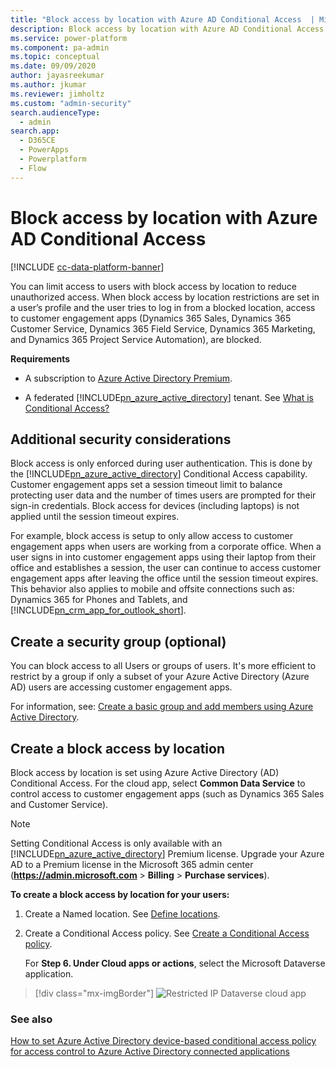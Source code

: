 ```yaml
---
title: "Block access by location with Azure AD Conditional Access  | MicrosoftDocs"
description: Block access by location with Azure AD Conditional Access
ms.service: power-platform
ms.component: pa-admin
ms.topic: conceptual
ms.date: 09/09/2020
author: jayasreekumar
ms.author: jkumar
ms.reviewer: jimholtz
ms.custom: "admin-security"
search.audienceType: 
  - admin
search.app:
  - D365CE
  - PowerApps
  - Powerplatform
  - Flow
---
```

# Block access by location with Azure AD Conditional Access

[!INCLUDE [cc-data-platform-banner](../includes/cc-data-platform-banner.md)]

You can limit access to users with block access by location to reduce unauthorized access. When block access by location restrictions are set in a user’s profile and the user tries to log in from a blocked location, access to customer engagement apps (Dynamics 365 Sales, Dynamics 365 Customer Service, Dynamics 365 Field Service, Dynamics 365 Marketing, and Dynamics 365 Project Service Automation), are blocked.  
  
 **Requirements**  
  
- A subscription to [Azure Active Directory Premium](https://www.microsoft.com/cloud-platform/azure-active-directory).  
  
- A federated [!INCLUDE[pn_azure_active_directory](../includes/pn-azure-active-directory.md)] tenant. See [What is Conditional Access?](https://docs.microsoft.com/azure/active-directory/conditional-access/overview)
  
<a name="BKMK_AdditionalConsiderations"></a>   

## Additional security considerations  
Block access is only enforced during user authentication.  This is done by the [!INCLUDE[pn_azure_active_directory](../includes/pn-azure-active-directory.md)] Conditional Access capability. Customer engagement apps set a session timeout limit to balance protecting user data and the number of times users are prompted for their sign-in credentials. Block access for devices (including laptops) is not applied until the session timeout expires.  
  
 For example, block access is setup to only allow access to customer engagement apps when users are working from a corporate office.  When a user signs in into customer engagement apps using their laptop from their office and establishes a session, the user can continue to access customer engagement apps after leaving the office until the session timeout expires.  This behavior also applies to mobile and offsite connections such as: Dynamics 365 for Phones and Tablets, and [!INCLUDE[pn_crm_app_for_outlook_short](../includes/pn-crm-app-for-outlook-short.md)].  
  
<a name="BKMK_CreateSecurityGroup"></a>   

## Create a security group (optional)  
You can block access to all Users or groups of users.  It's more efficient to restrict by a group if only a subset of your Azure Active Directory (Azure AD) users are accessing customer engagement apps.  

For information, see: [Create a basic group and add members using Azure Active Directory](https://docs.microsoft.com/azure/active-directory/fundamentals/active-directory-groups-create-azure-portal).
  
<a name="BKMK_CreateTrustedIPRule"></a>   

## Create a block access by location
Block access by location is set using Azure Active Directory (AD) Conditional Access. For the cloud app, select **Common Data Service** to control access to customer engagement apps (such as Dynamics 365 Sales and Customer Service).
  
> [!NOTE]
>  Setting Conditional Access is only available with an [!INCLUDE[pn_azure_active_directory](../includes/pn-azure-active-directory.md)] Premium license.  Upgrade your Azure AD to a Premium license in the Microsoft 365 admin center (**<https://admin.microsoft.com>** > **Billing** > **Purchase services**).  
  
**To create a block access by location for your users:**

1. Create a Named location. See [Define locations](https://docs.microsoft.com/azure/active-directory/conditional-access/howto-conditional-access-policy-location#define-locations). 
2. Create a Conditional Access policy. See [Create a Conditional Access policy](https://docs.microsoft.com/azure/active-directory/conditional-access/howto-conditional-access-policy-location#create-a-conditional-access-policy).

   For **Step 6. Under Cloud apps or actions**, select the Microsoft Dataverse application.

  > [!div class="mx-imgBorder"] 
  > ![Restricted IP Dataverse cloud app](media/restrictedip-cds.png "Restricted IP Dataverse cloud app")

### See also  
 [How to set Azure Active Directory device-based conditional access policy for access control to Azure Active Directory connected applications](https://azure.microsoft.com/documentation/articles/active-directory-conditional-access-policy-connected-applications/)   
